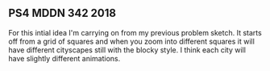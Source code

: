 ## PS4 MDDN 342 2018

For this intial idea I'm carrying on from my previous problem sketch. It starts off from a grid of squares and when you zoom into different squares it will have different cityscapes still with the blocky style. I think each city will have slightly different animations.
